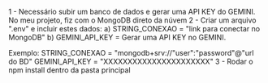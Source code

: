 1 - Necessário subir um banco de dados e gerar uma API KEY do GEMINI. No meu projeto, fiz com o MongoDB direto da núvem
2 - Criar um arquivo ".env" e incluir estes dados: 
 a) STRING_CONEXAO = "link para conectar no MongoDB"
 b) GEMINI_API_KEY = Gerar uma API KEY no GEMINI.

Exemplo: 
STRING_CONEXAO = "mongodb+srv://"user":"password"@"url do BD"
GEMINI_API_KEY = "XXXXXXXXXXXXXXXXXXXXXX"
3 - Rodar o npm install dentro da pasta principal
